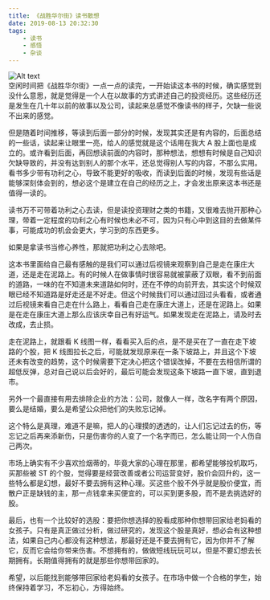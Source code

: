 ```yaml
---
title: 《战胜华尔街》读书散想
date: 2019-08-13 20:32:30
tags:
	- 读书
	- 感悟
	- 杂谈
---
```

![Alt text](/images/ben-yousself.jpg)  
空闲时间把《战胜华尔街》一点一点的读完，一开始读这本书的时候，确实感觉到没什么意思，就是觉得是一个人在以故事的方式讲述自己的投资经历。这些经历还是发生在几十年以前的故事以及公司，读起来总感觉不像读书的样子，欠缺一些说不出来的感觉。

但是随着时间推移，等读到后面一部分的时候，发现其实还是有内容的，后面总结的一些话，读起来让眼里一亮，给人的感觉就是这个话用在我大 A 股上面也是成立的。或许看到后面，再回想读前面的内容时，那种想法，想想有时候是自己知识欠缺导致的，并没有达到别人的那个水平，还总觉得别人写的内容，不那么实用。看书多少带有功利之心，导致不能更好的吸收，而读到后面的时候，发现有些话是能够深刻体会到的，想必这个是建立在自己的经历之上，才会发出原来这本书还是值得一读的。
<!-- more -->
读书万不可带着功利之心去读，但是读投资理财之类的书籍，又很难去抛开那种心理，带着一定程度的功利之心有时候也未必不可，因为只有心中到这目的去做某件事，可能成功的机会会更大，学习到的东西更多。

如果是拿读书当修心养性，那就把功利之心去除吧。

这本书里面给自己最有感触的是我们可以通过后视镜来观察到自己是走在康庄大道，还是走在泥路上。有的时候人在做事情时很容易就被蒙蔽了双眼，看不到前面的道路，一味的在不知道未来道路如何时，还在不停的向前开去，其实这个时候双眼已经不知道路是好走还是不好走。但这个时候我们可以通过回过头看看，或者通过后视镜来看自己走在什么路上，看看自己走在康庄大道上，还是在泥路上。如果是在走在康庄大道上那么应该庆幸自己有好运气。如果发现走在泥路上，请及时去改成，去止损。

走在泥路上，就跟看 K 线图一样，看看买入后的点，是不是买在了一直在走下坡路的个股，把 K 线图拉长之后，可能就发现原来在一条下坡路上，并且这个下坡还未有改变的趋势，这个时候需要下定决心把这个错误改掉，不要在去相信所谓的超低反弹，总对自己说以后会好的，最后可能会发现这条下坡路一直下坡，直到退市。

另外一个最直接有用去排除企业的方法：公司，就像人一样，改名字有两个原因，要么是结婚，要么是希望公众把他们的失败忘记掉。

这个特么是真理，难道不是嘛，把人的心理摸的透透的，让人们忘记过去的伤，等忘记之后再来添新伤，只是伤害你的人变了一个名字而已，怎么能让同一个人伤自己两次。

市场上确实有不少喜欢捡烟蒂的，毕竟大家的心理在那里，都希望能够投机取巧，买那些被 ST 的个股，觉得要是经营改善或者公司运营变好，股价会回升的，这一些特么都是幻想，最好不要去拥有这种心理。买这些个股不外乎就是股价便宜，而散户正是缺钱的主，那一点钱拿来买便宜的，可以买到更多股，而不是去挑选好的股。

最后，也有一个比较好的选股：要把你想选择的股看成那种你想带回家给老妈看的女孩子。只有是真正做过分析，做过研究的，发现这个股是真好，想必会有这种想法，如果自己内心都没有这种想法，那最好还是不要去拥有它，因为你并不了解它，反而它会给你带来伤害。不想拥有的，做做短线玩玩可以，但是不要幻想去长期拥有。长期值得拥有的就是那些你想带回家的。

希望，以后能找到能够带回家给老妈看的女孩子。在市场中做一个合格的学生，始终保持着学习，不忘初心，方得始终。
